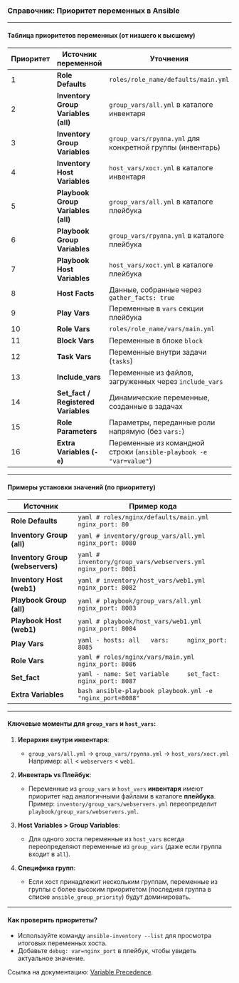 ### Справочник: Приоритет переменных в Ansible

---

<a id="таблица"></a>
#### Таблица приоритетов переменных (от низшего к высшему) 

| Приоритет | Источник переменной                          | Уточнения                                                                       |
|-----------|-----------------------------------------------|---------------------------------------------------------------------------------|
| 1         | **Role Defaults**                             | `roles/role_name/defaults/main.yml`                                             |
| 2         | **Inventory Group Variables (all)**           | `group_vars/all.yml` в каталоге инвентаря                                       |
| 3         | **Inventory Group Variables**                 | `group_vars/группа.yml` для конкретной группы (инвентарь)                       |
| 4         | **Inventory Host Variables**                  | `host_vars/хост.yml` в каталоге инвентаря                                       |
| 5         | **Playbook Group Variables (all)**            | `group_vars/all.yml` в каталоге плейбука                                        |
| 6         | **Playbook Group Variables**                  | `group_vars/группа.yml` в каталоге плейбука                                     |
| 7         | **Playbook Host Variables**                   | `host_vars/хост.yml` в каталоге плейбука                                        |
| 8         | **Host Facts**                                | Данные, собранные через `gather_facts: true`                                    |
| 9         | **Play Vars**                                 | Переменные в `vars` секции плейбука                                             |
| 10        | **Role Vars**                                 | `roles/role_name/vars/main.yml`                                                 |
| 11        | **Block Vars**                                | Переменные в блоке `block`                                                      |
| 12        | **Task Vars**                                 | Переменные внутри задачи (`tasks`)                                              |
| 13        | **Include_vars**                              | Переменные из файлов, загруженных через `include_vars`                          |
| 14        | **Set_fact / Registered Variables**           | Динамические переменные, созданные в задачах                                    |
| 15        | **Role Parameters**                           | Параметры, переданные роли напрямую (без `vars:`)                               |
| 16        | **Extra Variables (`-e`)**                    | Переменные из командной строки (`ansible-playbook -e "var=value"`)              |

---

<a id="примеры"></a>
#### Примеры установки значений (по приоритету)

| Источник                     | Пример кода                                                                 |
|------------------------------|-----------------------------------------------------------------------------|
| **Role Defaults**            | ```yaml # roles/nginx/defaults/main.yml nginx_port: 80 ```                  |
| **Inventory Group (all)**    | ```yaml # inventory/group_vars/all.yml nginx_port: 8080 ```                 |
| **Inventory Group (webservers)** | ```yaml # inventory/group_vars/webservers.yml nginx_port: 8081 ```      |
| **Inventory Host (web1)**    | ```yaml # inventory/host_vars/web1.yml nginx_port: 8082 ```                 |
| **Playbook Group (all)**     | ```yaml # playbook/group_vars/all.yml nginx_port: 8083 ```                  |
| **Playbook Host (web1)**     | ```yaml # playbook/host_vars/web1.yml nginx_port: 8084 ```                  |
| **Play Vars**                | ```yaml - hosts: all   vars:     nginx_port: 8085 ```                       |
| **Role Vars**                | ```yaml # roles/nginx/vars/main.yml nginx_port: 8086 ```                    |
| **Set_fact**                 | ```yaml - name: Set variable     set_fact:       nginx_port: 8087 ```       |
| **Extra Variables**          | ```bash ansible-playbook playbook.yml -e "nginx_port=8088" ```              |

---

<a id="ключевые"></a>
#### Ключевые моменты для `group_vars` и `host_vars`:
1. **Иерархия внутри инвентаря**:
   - `group_vars/all.yml` → `group_vars/группа.yml` → `host_vars/хост.yml`  
   Например: `all` < `webservers` < `web1`.

2. **Инвентарь vs Плейбук**:
   - Переменные из `group_vars` и `host_vars` **инвентаря** имеют приоритет над аналогичными файлами в каталоге **плейбука**.  
   Пример: `inventory/group_vars/webservers.yml` переопределит `playbook/group_vars/webservers.yml`.

3. **Host Variables > Group Variables**:
   - Для одного хоста переменные из `host_vars` всегда переопределяют переменные из `group_vars` (даже если группа входит в `all`).

4. **Специфика групп**:
   - Если хост принадлежит нескольким группам, переменные из группы с более высоким приоритетом (последняя группа в списке `ansible_group_priority`) будут доминировать.

---

<a id="как-проверить"></a>
#### Как проверить приоритеты?
- Используйте команду `ansible-inventory --list` для просмотра итоговых переменных хоста.  
- Добавьте `debug: var=nginx_port` в плейбук, чтобы увидеть актуальное значение.

Ссылка на документацию: [Variable Precedence](https://docs.ansible.com/ansible/latest/playbook_guide/playbooks_variables.html#variable-precedence).
